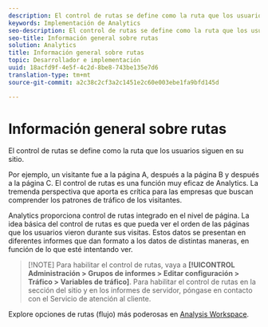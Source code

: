 ```yaml
---
description: El control de rutas se define como la ruta que los usuarios siguen en su sitio.
keywords: Implementación de Analytics
seo-description: El control de rutas se define como la ruta que los usuarios siguen en su sitio.
seo-title: Información general sobre rutas
solution: Analytics
title: Información general sobre rutas
topic: Desarrollador e implementación
uuid: 18acfd9f-4e5f-4c2d-8be8-743be135e7d6
translation-type: tm+mt
source-git-commit: a2c38c2cf3a2c1451e2c60e003ebe1fa9bfd145d

---
```



# Información general sobre rutas

El control de rutas se define como la ruta que los usuarios siguen en su sitio.

Por ejemplo, un visitante fue a la página A, después a la página B y después a la página C. El control de rutas es una función muy eficaz de Analytics. La tremenda perspectiva que aporta es crítica para las empresas que buscan comprender los patrones de tráfico de los visitantes.

Analytics proporciona control de rutas integrado en el nivel de página. La idea básica del control de rutas es que pueda ver el orden de las páginas que los usuarios vieron durante sus visitas. Estos datos se presentan en diferentes informes que dan formato a los datos de distintas maneras, en función de lo que esté intentando ver.

> [!NOTE] Para habilitar el control de rutas, vaya a **[!UICONTROL Administración &gt; Grupos de informes &gt; Editar configuración &gt; Tráfico &gt; Variables de tráfico]**. Para habilitar el control de rutas en la sección del sitio y en los informes de servidor, póngase en contacto con el Servicio de atención al cliente.

Explore opciones de rutas (flujo) más poderosas en [Analysis Workspace](/help/analyze/analysis-workspace/visualizations/c-flow/flow.md).